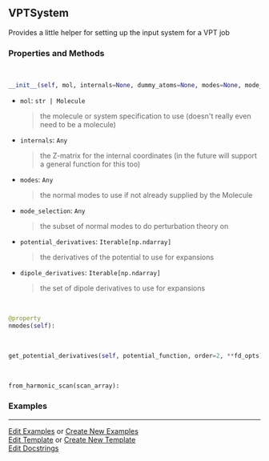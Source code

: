 ## <a id="Psience.VPT2.Runner.VPTSystem">VPTSystem</a>
Provides a little helper for setting up the input
system for a VPT job

### Properties and Methods
<a id="Psience.VPT2.Runner.VPTSystem.__init__" class="docs-object-method">&nbsp;</a>
```python
__init__(self, mol, internals=None, dummy_atoms=None, modes=None, mode_selection=None, potential_derivatives=None, potential_function=None, order=2, dipole_derivatives=None, eckart_embed=False): 
```

- `mol`: `str | Molecule`
    >the molecule or system specification to use (doesn't really even need to be a molecule)
- `internals`: `Any`
    >the Z-matrix for the internal coordinates (in the future will support a general function for this too)
- `modes`: `Any`
    >the normal modes to use if not already supplied by the Molecule
- `mode_selection`: `Any`
    >the subset of normal modes to do perturbation theory on
- `potential_derivatives`: `Iterable[np.ndarray]`
    >the derivatives of the potential to use for expansions
- `dipole_derivatives`: `Iterable[np.ndarray]`
    >the set of dipole derivatives to use for expansions

<a id="Psience.VPT2.Runner.VPTSystem.nmodes" class="docs-object-method">&nbsp;</a>
```python
@property
nmodes(self): 
```

<a id="Psience.VPT2.Runner.VPTSystem.get_potential_derivatives" class="docs-object-method">&nbsp;</a>
```python
get_potential_derivatives(self, potential_function, order=2, **fd_opts): 
```

<a id="Psience.VPT2.Runner.VPTSystem.from_harmonic_scan" class="docs-object-method">&nbsp;</a>
```python
from_harmonic_scan(scan_array): 
```

### Examples




___

[Edit Examples](https://github.com/McCoyGroup/Psience/edit/edit/ci/examples/ci/docs/Psience/VPT2/Runner/VPTSystem.md) or 
[Create New Examples](https://github.com/McCoyGroup/Psience/new/edit/?filename=ci/examples/ci/docs/Psience/VPT2/Runner/VPTSystem.md) <br/>
[Edit Template](https://github.com/McCoyGroup/Psience/edit/edit/ci/docs/ci/docs/Psience/VPT2/Runner/VPTSystem.md) or 
[Create New Template](https://github.com/McCoyGroup/Psience/new/edit/?filename=ci/docs/templates/ci/docs/Psience/VPT2/Runner/VPTSystem.md) <br/>
[Edit Docstrings](https://github.com/McCoyGroup/Psience/edit/edit/Psience/VPT2/Runner.py?message=Update%20Docs)